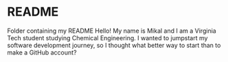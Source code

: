 # README
Folder containing my README 
Hello! My name is Mikal and I am a Virginia Tech student studying Chemical Engineering. I wanted to jumpstart my software development journey, so I thought what better way to start than to make a GitHub account?
